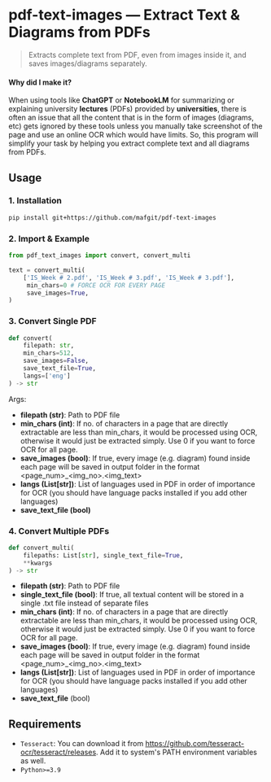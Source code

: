 # pdf-text-images — Extract Text & Diagrams from PDFs

> Extracts complete text from PDF, even from images inside it, and saves images/diagrams separately.

#### Why did I make it?

When using tools like **ChatGPT** or **NotebookLM** for summarizing or explaining university **lectures** (PDFs) provided by **universities**, there is often an issue that all the content that is in the form of images (diagrams, etc) gets ignored by these tools unless you manually take screenshot of the page and use an online OCR which would have limits. So, this program will simplify your task by helping you extract complete text and all diagrams from PDFs.

## Usage

### 1. Installation
```bash
pip install git+https://github.com/mafgit/pdf-text-images
```

### 2. Import & Example
```py
from pdf_text_images import convert, convert_multi

text = convert_multi(
    ['IS_Week # 2.pdf', 'IS_Week # 3.pdf', 'IS_Week # 3.pdf'],
     min_chars=0 # FORCE OCR FOR EVERY PAGE
     save_images=True,
)
```

### 3. Convert Single PDF
```py
def convert(
    filepath: str, 
    min_chars=512, 
    save_images=False, 
    save_text_file=True, 
    langs=['eng']
) -> str
```

Args:
- **filepath (str)**: Path to PDF file
- **min_chars (int)**: If no. of characters in a page that are directly extractable are less than min_chars, it would be processed using OCR, otherwise it would just be extracted simply. Use 0 if you want to force OCR for all page.
- **save_images (bool)**: If true, every image (e.g. diagram) found inside each page will be saved in output folder in the format <page_num>_<img_no>.<img_text>
- **langs (List[str])**: List of languages used in PDF in order of importance for OCR (you should have language packs installed if you add other languages)
- **save_text_file (bool)**

### 4. Convert Multiple PDFs
```py
def convert_multi(
    filepaths: List[str], single_text_file=True,
    **kwargs
) -> str
```

- **filepath (str)**: Path to PDF file
- **single_text_file (bool)**: If true, all textual content will be stored in a single .txt file instead of separate files 
- **min_chars (int)**: If no. of characters in a page that are directly extractable are less than min_chars, it would be processed using OCR, otherwise it would just be extracted simply. Use 0 if you want to force OCR for all page.
- **save_images (bool)**: If true, every image (e.g. diagram) found inside each page will be saved in output folder in the format <page_num>_<img_no>.<img_text>
- **langs (List[str])**: List of languages used in PDF in order of importance for OCR (you should have language packs installed if you add other languages)
- **save_text_file** (bool)

## Requirements

- `Tesseract`: You can download it from https://github.com/tesseract-ocr/tesseract/releases. Add it to system's PATH environment variables as well.
- `Python>=3.9`